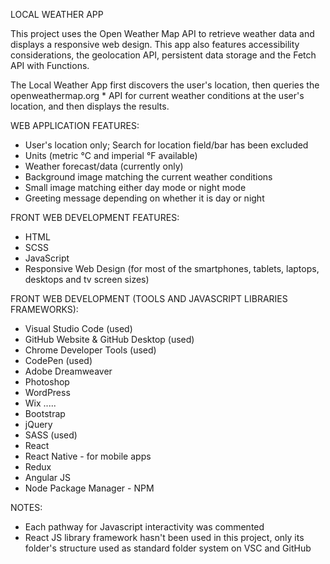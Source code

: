 LOCAL WEATHER APP

This project uses the Open Weather Map API to retrieve weather data and displays a responsive web design. This app also features accessibility considerations, the geolocation API, persistent data storage and the Fetch API with Functions.

The Local Weather App first discovers the user's location, then queries the openweathermap.org * API for current weather conditions at the user's location, and then displays the results.

WEB APPLICATION FEATURES:
- User's location only; Search for location field/bar has been excluded
- Units (metric °C and imperial °F available)
- Weather forecast/data (currently only)
- Background image matching the current weather conditions
- Small image matching either day mode or night mode
- Greeting message depending on whether it is day or night

FRONT WEB DEVELOPMENT FEATURES:
- HTML 
- SCSS
- JavaScript 
- Responsive Web Design (for most of the smartphones, tablets, laptops, desktops and tv screen sizes)

FRONT WEB DEVELOPMENT (TOOLS AND JAVASCRIPT LIBRARIES FRAMEWORKS):
- Visual Studio Code (used)
- GitHub Website & GitHub Desktop (used)  
- Chrome Developer Tools (used)
- CodePen (used)
- Adobe Dreamweaver
- Photoshop
- WordPress
- Wix
.....
- Bootstrap
- jQuery
- SASS (used)
- React 
- React Native - for mobile apps
- Redux
- Angular JS
- Node Package Manager - NPM

NOTES:
- Each pathway for Javascript interactivity was commented
- React JS library framework hasn't been used in this project, only its folder's structure used as standard folder system on VSC and GitHub
